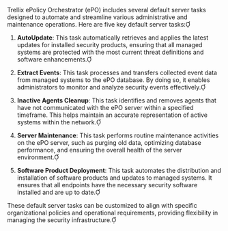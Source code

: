 Trellix ePolicy Orchestrator (ePO) includes several default server tasks designed to automate and streamline various administrative and maintenance operations. Here are five key default server tasks:

1. **AutoUpdate**: This task automatically retrieves and applies the latest updates for installed security products, ensuring that all managed systems are protected with the most current threat definitions and software enhancements.

2. **Extract Events**: This task processes and transfers collected event data from managed systems to the ePO database. By doing so, it enables administrators to monitor and analyze security events effectively.

3. **Inactive Agents Cleanup**: This task identifies and removes agents that have not communicated with the ePO server within a specified timeframe. This helps maintain an accurate representation of active systems within the network.

4. **Server Maintenance**: This task performs routine maintenance activities on the ePO server, such as purging old data, optimizing database performance, and ensuring the overall health of the server environment.

5. **Software Product Deployment**: This task automates the distribution and installation of software products and updates to managed systems. It ensures that all endpoints have the necessary security software installed and are up to date.

These default server tasks can be customized to align with specific organizational policies and operational requirements, providing flexibility in managing the security infrastructure. 
